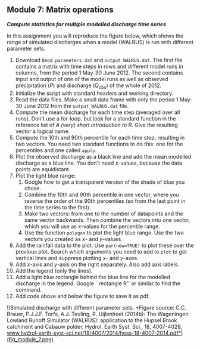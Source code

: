 Module 7: Matrix operations
---

***Compute statistics for multiple modelled discharge time series***

In this assignment you will reproduce the figure below, which shows the range of simulated discharges when a model (WALRUS) is run with different parameter sets.

1. Download `Qmod_parameters.dat` and `output_WALRUS.dat`. The first file contains a matrix with time steps in rows and different model runs in columns, from the period 1 May-30 June 2012. The second contains input and output of one of the model runs as well as observed precipitation ($P$) and discharge ($Q_\mathsf{obs}$) of the whole of 2012.
2. Initialize the script with standard headers and working directory.
3. Read the data files. Make a small data frame with only the period 1 May-30 June 2012 from the `output_WALRUS.dat` file.
4. Compute the mean discharge for each time step (averaged over all runs). Don't use a for-loop, but look for a standard function in the reference list of *A (very) short introduction to R*. Give the resulting vector a logical name. 
5. Compute the 10th and 90th percentile for each time step, resulting in two vectors. You need two standard functions to do this: one for the percentiles and one called `apply`.
6. Plot the observed discharge as a black line and add the mean modelled discharge as a blue line. You don't need $x$-values, because the data points are equidistant.
7. Plot the light blue range:
    1. Google how to get a transparent version of the shade of blue you chose.
    2. Combine the 10th and 90th percentile in one vector, where you reverse the order of the 90th percentiles (so from the last point in the time series to the first).
    3. Make two vectors: from one to the number of datapoints and the same vector backwards. Then combine the vectors into one vector, which you will use as $x$-values for the percentile range.
    4. Use the function `polygon` to plot the light blue range. Use the two vectors you created as $x$- and $y$-values. 
8. Add the rainfall data to the plot. Use `par(new=TRUE)` to plot these over the previous plot. Search which arguments you need to add to `plot` to get vertical lines and suppress plotting $x$- and $y$-axes.
9. Add $x$-axis and $y$-axis on the right separately. Also add axis labels. 
10. Add the legend (only the lines).
11. Add a light blue rectangle behind the blue line for the modelled discharge in the legend. Google ``rectangle R'' or similar to find the command.
12. Add code above and below the figure to save it as pdf.


![Simulated discharge with different parameter sets. *Figure source: C.C. Brauer, P.J.J.F. Torfs, A.J. Teuling, R. Uijlenhoet (2014b): The Wageningen Lowland Runoff Simulator (WALRUS): application to the Hupsel Brook catchment and Cabauw polder, Hydrol.  Earth Syst. Sci., 18, 4007-4028, www.hydrol-earth-syst-sci.net/18/4007/2014/hess-18-4007-2014.pdf*](fig_module_7.png)
